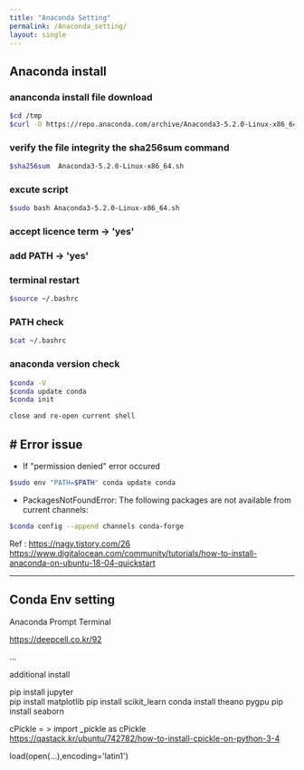 ```yaml
---
title: "Anaconda Setting"
permalink: /Anaconda_setting/
layout: single
---
```


## Anaconda install

### ananconda install file download

```bash
$cd /tmp
$curl -O https://repo.anaconda.com/archive/Anaconda3-5.2.0-Linux-x86_64.sh
```

### verify the file integrity the sha256sum command  

```bash
$sha256sum  Anaconda3-5.2.0-Linux-x86_64.sh
```

### excute script

```bash
$sudo bash Anaconda3-5.2.0-Linux-x86_64.sh
```

### accept licence term -> 'yes'

### add PATH -> 'yes'

### terminal restart

```bash
$source ~/.bashrc
```

### PATH check

```bash
$cat ~/.bashrc
```

### anaconda version check

```bash
$conda -V
$conda update conda
$conda init

close and re-open current shell
```

## # Error issue

- If "permission denied" error occured

```bash
$sudo env "PATH=$PATH" conda update conda
```

- PackagesNotFoundError: The following packages are not available from current channels:

```bash
$conda config --append channels conda-forge
```

Ref : <https://nagy.tistory.com/26>
<https://www.digitalocean.com/community/tutorials/how-to-install-anaconda-on-ubuntu-18-04-quickstart>

---

## Conda Env setting

Anaconda Prompt Terminal

<https://deepcell.co.kr/92>

...

additional install

pip install jupyter  
pip install matplotlib
pip install scikit_learn
conda install theano pygpu
pip install seaborn

cPickle = > import _pickle as cPickle
<https://qastack.kr/ubuntu/742782/how-to-install-cpickle-on-python-3-4>

load(open(...),encoding='latin1')